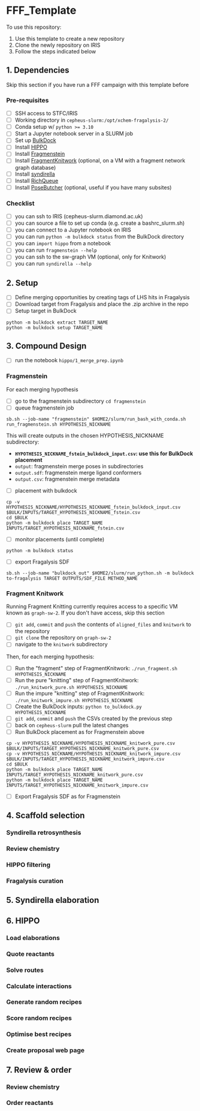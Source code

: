 # FFF_Template

To use this repository:

1. Use this template to create a new repository
1. Clone the newly repository on IRIS
1. Follow the steps indicated below

## 1. Dependencies

Skip this section if you have run a FFF campaign with this template before

### Pre-requisites

- [ ] SSH access to STFC/IRIS
- [ ] Working directory in `cepheus-slurm:/opt/xchem-fragalysis-2/`
- [ ] Conda setup w/ `python >= 3.10`
- [ ] Start a Jupyter notebook server in a SLURM job
- [ ] Set up [BulkDock](https://github.com/mwinokan/BulkDock)
- [ ] Install [HIPPO](https://github.com/mwinokan/HIPPO)
- [ ] Install [Fragmenstein](https://github.com/matteoferla/Fragmenstein)
- [ ] Install [FragmentKnitwork](https://github.com/xchem/FragmentKnitwork) (optional, on a VM with a fragment network graph database)
- [ ] Install [syndirella](https://github.com/kate-fie/syndirella)
- [ ] Install [RichQueue](https://github.com/mwinokan/RichQueue)
- [ ] Install [PoseButcher](https://github.com/mwinokan/PoseButcher) (optional, useful if you have many subsites)

### Checklist

- [ ] you can ssh to IRIS (cepheus-slurm.diamond.ac.uk)
- [ ] you can source a file to set up conda (e.g. create a bashrc_slurm.sh)
- [ ] you can connect to a Jupyter notebook on IRIS
- [ ] you can run `python -m bulkdock status` from the BulkDock directory
- [ ] you can `import hippo` from a notebook
- [ ] you can run `fragmenstein --help`
- [ ] you can ssh to the sw-graph VM (optional, only for Knitwork)
- [ ] you can run `syndirella --help`

## 2. Setup

- [ ] Define merging opportunities by creating tags of LHS hits in Fragalysis
- [ ] Download target from Fragalysis and place the .zip archive in the repo
- [ ] Setup target in BulkDock 

```
python -m bulkdock extract TARGET_NAME
python -m bulkdock setup TARGET_NAME
```

## 3. Compound Design

- [ ] run the notebook `hippo/1_merge_prep.ipynb`

### Fragmenstein

For each merging hypothesis

- [ ] go to the fragmenstein subdirectory `cd fragmenstein`
- [ ] queue fragmenstein job 

```sb.sh --job-name "fragmenstein" $HOME2/slurm/run_bash_with_conda.sh run_fragmenstein.sh HYPOTHESIS_NICKNAME```

This will create outputs in the chosen HYPOTHESIS_NICKNAME subdirectory:

- **`HYPOTHESIS_NICKNAME_fstein_bulkdock_input.csv`: use this for BulkDock placement**
- `output`: fragmenstein merge poses in subdirectories
- `output.sdf`: fragmenstein merge ligand conformers
- `output.csv`: fragmenstein merge metadata

- [ ] placement with bulkdock

```
cp -v HYPOTHESIS_NICKNAME/HYPOTHESIS_NICKNAME_fstein_bulkdock_input.csv $BULK/INPUTS/TARGET_HYPOTHESIS_NICKNAME_fstein.csv
cd $BULK
python -m bulkdock place TARGET_NAME INPUTS/TARGET_HYPOTHESIS_NICKNAME_fstein.csv
```

- [ ] monitor placements (until complete)

```
python -m bulkdock status
```

- [ ] export Fragalysis SDF

```
sb.sh --job-name "bulkdock_out" $HOME2/slurm/run_python.sh -m bulkdock to-fragalysis TARGET OUTPUTS/SDF_FILE METHOD_NAME
```

### Fragment Knitwork

Running Fragment Knitting currently requires access to a specific VM known as `graph-sw-2`. If you don't have access, skip this section

- [ ] `git add`, `commit` and `push` the contents of `aligned_files` and `knitwork` to the repository
- [ ] `git clone` the repository on `graph-sw-2`
- [ ] navigate to the `knitwork` subdirectory

Then, for each merging hypothesis:

- [ ] Run the "fragment" step of FragmentKnitwork: `./run_fragment.sh HYPOTHESIS_NICKNAME`
- [ ] Run the pure "knitting" step of FragmentKnitwork: `./run_knitwork_pure.sh HYPOTHESIS_NICKNAME`
- [ ] Run the impure "knitting" step of FragmentKnitwork: `./run_knitwork_impure.sh HYPOTHESIS_NICKNAME`
- [ ] Create the BulkDock inputs: `python to_bulkdock.py HYPOTHESIS_NICKNAME`
- [ ] `git add`, `commit` and `push` the CSVs created by the previous step
- [ ] back on `cepheus-slurm` pull the latest changes
- [ ] Run BulkDock placement as for Fragmenstein above

```
cp -v HYPOTHESIS_NICKNAME/HYPOTHESIS_NICKNAME_knitwork_pure.csv $BULK/INPUTS/TARGET_HYPOTHESIS_NICKNAME_knitwork_pure.csv
cp -v HYPOTHESIS_NICKNAME/HYPOTHESIS_NICKNAME_knitwork_impure.csv $BULK/INPUTS/TARGET_HYPOTHESIS_NICKNAME_knitwork_impure.csv
cd $BULK
python -m bulkdock place TARGET_NAME INPUTS/TARGET_HYPOTHESIS_NICKNAME_knitwork_pure.csv
python -m bulkdock place TARGET_NAME INPUTS/TARGET_HYPOTHESIS_NICKNAME_knitwork_impure.csv
```

- [ ] Export Fragalysis SDF as for Fragmenstein

## 4. Scaffold selection

### Syndirella retrosynthesis
### Review chemistry
### HIPPO filtering
### Fragalysis curation

## 5. Syndirella elaboration

## 6. HIPPO

### Load elaborations
### Quote reactants
### Solve routes
### Calculate interactions
### Generate random recipes
### Score random recipes
### Optimise best recipes
### Create proposal web page

## 7. Review & order

### Review chemistry
### Order reactants
